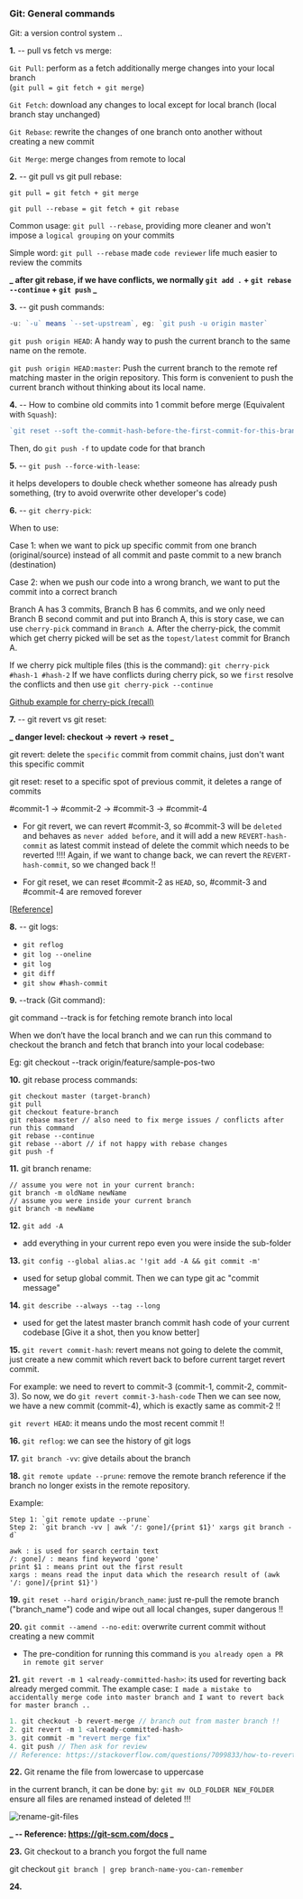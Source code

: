### Git: General commands

Git: a version control system ..

<b>1.</b> -- pull vs fetch vs merge:

`Git Pull`: perform as a fetch additionally merge changes into your local branch  
(`git pull = git fetch + git merge`)

`Git Fetch`: download any changes to local except for local branch (local branch stay unchanged)

`Git Rebase`: rewrite the changes of one branch onto another without creating a new commit

`Git Merge`: merge changes from remote to local

<b>2.</b> -- git pull vs git pull rebase:

`git pull = git fetch + git merge`

`git pull --rebase = git fetch + git rebase`

<!-- this is something to recall quickly: https://github.com/twtrubiks/Git-Tutorials -->

Common usage: `git pull --rebase`, providing more cleaner and won't impose a `logical grouping` on your commits

Simple word: `git pull --rebase` made `code reviewer` life much easier to review the commits

**_ after git rebase, if we have conflicts, we normally `git add .` + `git rebase --continue` + `git push` _**

<b>3.</b> -- git push commands:

```js
-u: `-u` means `--set-upstream`, eg: `git push -u origin master`
```

`git push origin HEAD`: A handy way to push the current branch to the same name on the remote.

`git push origin HEAD:master`: Push the current branch to the remote ref matching master in the origin repository. This form is convenient to push the current branch without thinking about its local name.

<b>4.</b> -- How to combine old commits into 1 commit before merge (Equivalent with `Squash`):

```js
`git reset --soft the-commit-hash-before-the-first-commit-for-this-branch`;
```

Then, do `git push -f` to update code for that branch

<b>5.</b> -- `git push --force-with-lease`:

it helps developers to double check whether someone has already push something, (try to avoid overwrite other developer's code)

<b>6.</b> -- `git cherry-pick`:

When to use:

Case 1: when we want to pick up specific commit from one branch (original/source) instead of all commit and paste commit to a new branch (destination)

Case 2: when we push our code into a wrong branch, we want to put the commit into a correct branch

Branch A has 3 commits, Branch B has 6 commits, and we only need Branch B second commit and put into Branch A, this is story case, we can use `cherry-pick` command in `Branch A`. After the cherry-pick, the commit which get cherry picked will be set as the `topest/latest` commit for Branch A.

If we cherry pick multiple files (this is the command): `git cherry-pick #hash-1 #hash-2`
If we have conflicts during cherry pick, so we `first` resolve the conflicts and then use `git cherry-pick --continue`

<a href="https://github.com/DamengRandom/cherry-pick-recall" target="_blank">Github example for cherry-pick (recall)</a>

<b>7.</b> -- git revert vs git reset:

**_ danger level: checkout -> revert -> reset _**

git revert: delete the `specific` commit from commit chains, just don't want this specific commit

git reset: reset to a specific spot of previous commit, it deletes a range of commits

#commit-1 -> #commit-2 -> #commit-3 -> #commit-4

- For git revert, we can revert #commit-3, so #commit-3 will be `deleted` and behaves as `never added before`, and it will add a new `REVERT-hash-commit` as latest commit instead of delete the commit which needs to be reverted !!!! Again, if we want to change back, we can revert the `REVERT-hash-commit`, so we changed back !!

- For git reset, we can reset #commit-2 as `HEAD`, so, #commit-3 and #commit-4 are removed forever

[<a href="https://www.youtube.com/watch?v=RIYrfkZjWmA&ab_channel=TheNetNinja" target="_blank">Reference</a>]

<b>8.</b> -- git logs:

- `git reflog`
- `git log --oneline`
- `git log`
- `git diff`
- `git show #hash-commit`

<b>9.</b> --track (Git command):

git command --track is for fetching remote branch into local

When we don’t have the local branch and we can run this command to checkout the branch and fetch that branch into your local codebase:

Eg: git checkout --track origin/feature/sample-pos-two

<b>10.</b> git rebase process commands:

```
git checkout master (target-branch)
git pull
git checkout feature-branch
git rebase master // also need to fix merge issues / conflicts after run this command
git rebase --continue
git rebase --abort // if not happy with rebase changes
git push -f
```

<b>11.</b> git branch rename:

```
// assume you were not in your current branch:
git branch -m oldName newName
// assume you were inside your current branch
git branch -m newName
```

<b>12.</b> `git add -A`

- add everything in your current repo even you were inside the sub-folder

<b>13.</b> `git config --global alias.ac '!git add -A && git commit -m'`

- used for setup global commit. Then we can type git ac "commit message"

<b>14.</b> `git describe --always --tag --long`

- used for get the latest master branch commit hash code of your current codebase [Give it a shot, then you know better]

<b>15.</b> `git revert commit-hash`: revert means not going to delete the commit, just create a new commit which revert back to before current target revert commit.

For example: we need to revert to commit-3 (commit-1, commit-2, commit-3).
So now, we do `git revert commit-3-hash-code`
Then we can see now, we have a new commit (commit-4), which is exactly same as commit-2 !!

`git revert HEAD`: it means undo the most recent commit !!

<b>16.</b> `git reflog`: we can see the history of git logs

<b>17.</b> `git branch -vv`: give details about the branch

<b>18.</b> `git remote update --prune`: remove the remote branch reference if the branch no longer exists in the remote repository.

Example:

```
Step 1: `git remote update --prune`
Step 2: `git branch -vv | awk '/: gone]/{print $1}' xargs git branch -d`

awk : is used for search certain text
/: gone]/ : means find keyword 'gone'
print $1 : means print out the first result
xargs : means read the input data which the research result of (awk '/: gone]/{print $1}')
```

<b>19.</b> `git reset --hard origin/branch_name`: just re-pull the remote branch ("branch_name") code and wipe out all local changes, super dangerous !!

<b>20.</b> `git commit --amend --no-edit`: overwrite current commit without creating a new commit

- The pre-condition for running this command is `you already open a PR in remote git server`

<b>21.</b> `git revert -m 1 <already-committed-hash>`: its used for reverting back already merged commit. The example case: `I made a mistake to accidentally merge code into master branch and I want to revert back for master branch ..`

```js
1. git checkout -b revert-merge // branch out from master branch !!
2. git revert -m 1 <already-committed-hash>
3. git commit -m "revert merge fix"
4. git push // Then ask for review
// Reference: https://stackoverflow.com/questions/7099833/how-to-revert-a-merge-commit-thats-already-pushed-to-remote-branch
```

<b>22.</b> Git rename the file from lowercase to uppercase

in the current branch, it can be done by: `git mv OLD_FOLDER NEW_FOLDER` ensure all files are renamed instead of deleted !!!

![rename-git-files](https://res.cloudinary.com/dameng/image/upload/v1649890240/tipify/rename-git-files.png)

**_ -- Reference: <a href="https://git-scm.com/docs" target="_blank">https://git-scm.com/docs</a> _**

<b>23.</b> Git checkout to a branch you forgot the full name

git checkout `git branch | grep branch-name-you-can-remember`

<b>24.</b>
